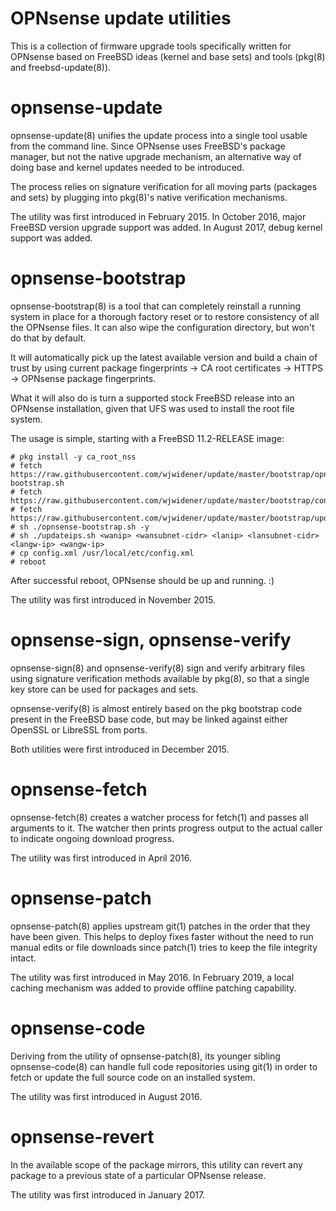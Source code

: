 OPNsense update utilities
=========================

This is a collection of firmware upgrade tools specifically written
for OPNsense based on FreeBSD ideas (kernel and base sets) and tools
(pkg(8) and freebsd-update(8)).

opnsense-update
===============

opnsense-update(8) unifies the update process into a single tool
usable from the command line. Since OPNsense uses FreeBSD's package
manager, but not the native upgrade mechanism, an alternative way
of doing base and kernel updates needed to be introduced.

The process relies on signature verification for all moving parts
(packages and sets) by plugging into pkg(8)'s native verification
mechanisms.

The utility was first introduced in February 2015.  In October 2016,
major FreeBSD version upgrade support was added.  In August 2017,
debug kernel support was added.

opnsense-bootstrap
==================

opnsense-bootstrap(8) is a tool that can completely reinstall a
running system in place for a thorough factory reset or to restore
consistency of all the OPNsense files.  It can also wipe the
configuration directory, but won't do that by default.

It will automatically pick up the latest available version and
build a chain of trust by using current package fingerprints -> CA
root certificates -> HTTPS -> OPNsense package fingerprints.

What it will also do is turn a supported stock FreeBSD release into
an OPNsense installation, given that UFS was used to install the
root file system.

The usage is simple, starting with a FreeBSD 11.2-RELEASE image:

    # pkg install -y ca_root_nss
    # fetch https://raw.githubusercontent.com/wjwidener/update/master/bootstrap/opnsense-bootstrap.sh
    # fetch https://raw.githubusercontent.com/wjwidener/update/master/bootstrap/config.xml
    # fetch https://raw.githubusercontent.com/wjwidener/update/master/bootstrap/updateips.sh
    # sh ./opnsense-bootstrap.sh -y
    # sh ./updateips.sh <wanip> <wansubnet-cidr> <lanip> <lansubnet-cidr> <langw-ip> <wangw-ip>
    # cp config.xml /usr/local/etc/config.xml
    # reboot

After successful reboot, OPNsense should be up and running.  :)

The utility was first introduced in November 2015.

opnsense-sign, opnsense-verify
==============================

opnsense-sign(8) and opnsense-verify(8) sign and verify arbitrary
files using signature verification methods available by pkg(8),
so that a single key store can be used for packages and sets.

opnsense-verify(8) is almost entirely based on the pkg bootstrap
code present in the FreeBSD base code, but may be linked against
either OpenSSL or LibreSSL from ports.

Both utilities were first introduced in December 2015.

opnsense-fetch
==============

opnsense-fetch(8) creates a watcher process for fetch(1) and passes
all arguments to it.  The watcher then prints progress output to the
actual caller to indicate ongoing download progress.

The utility was first introduced in April 2016.

opnsense-patch
==============

opnsense-patch(8) applies upstream git(1) patches in the order that they
have been given.  This helps to deploy fixes faster without the need
to run manual edits or file downloads since patch(1) tries to keep the
file integrity intact.

The utility was first introduced in May 2016.  In February 2019, a local
caching mechanism was added to provide offline patching capability.

opnsense-code
=============

Deriving from the utility of opnsense-patch(8), its younger sibling
opnsense-code(8) can handle full code repositories using git(1)
in order to fetch or update the full source code on an installed system.

The utility was first introduced in August 2016.

opnsense-revert
===============

In the available scope of the package mirrors, this utility can
revert any package to a previous state of a particular OPNsense
release.

The utility was first introduced in January 2017.
